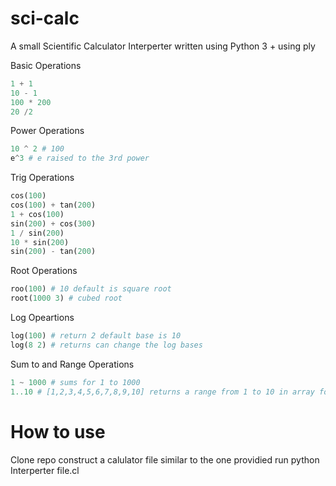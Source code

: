 # sci-calc
A small Scientific Calculator Interperter written using Python 3 + using ply





Basic Operations

```python
1 + 1
10 - 1
100 * 200
20 /2
```
Power Operations
```python
10 ^ 2 # 100
e^3 # e raised to the 3rd power

```
Trig Operations
```python
cos(100)
cos(100) + tan(200)
1 + cos(100)
sin(200) + cos(300)
1 / sin(200)
10 * sin(200)
sin(200) - tan(200)

```
Root Operations
```python
roo(100) # 10 default is square root
root(1000 3) # cubed root
```
Log Opeartions

```python
log(100) # return 2 default base is 10
log(8 2) # returns can change the log bases
```
Sum to and Range  Operations
```python
1 ~ 1000 # sums for 1 to 1000
1..10 # [1,2,3,4,5,6,7,8,9,10] returns a range from 1 to 10 in array format
```

# How to use
Clone repo 
construct a calulator file similar to the one providied run python Interperter file.cl
